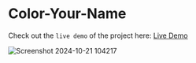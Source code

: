 # Color-Your-Name

Check out the `live demo` of the project here: [Live Demo](https://shaik-nagur-basha.github.io/Color-Your-Name)

![Screenshot 2024-10-21 104217](https://github.com/user-attachments/assets/88afaa0b-c2a0-4277-82e6-10a477a17085)

